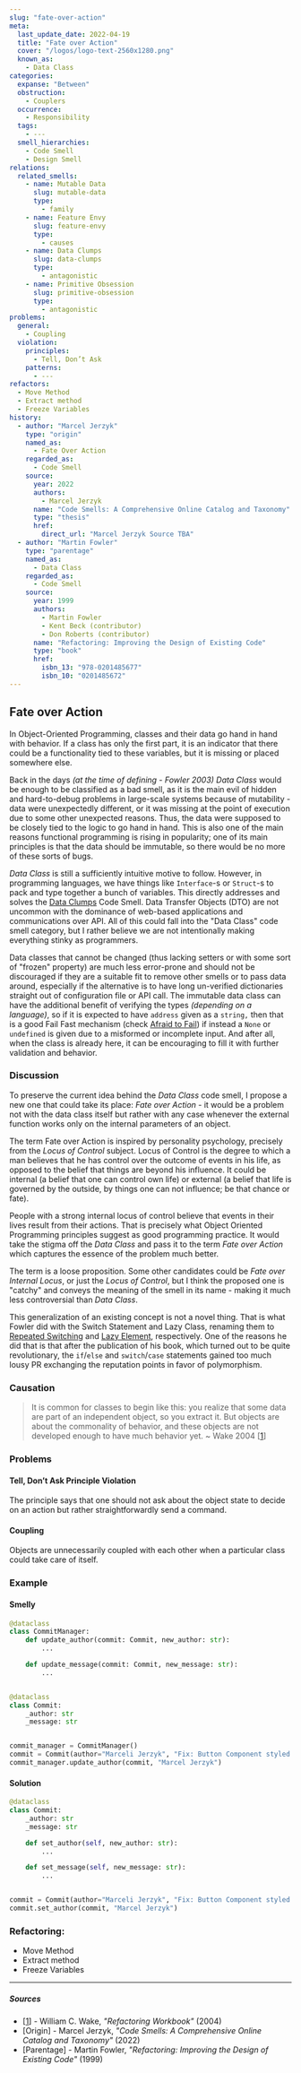```yaml
---
slug: "fate-over-action"
meta:
  last_update_date: 2022-04-19
  title: "Fate over Action"
  cover: "/logos/logo-text-2560x1280.png"
  known_as:
    - Data Class
categories:
  expanse: "Between"
  obstruction:
    - Couplers
  occurrence:
    - Responsibility
  tags:
    - ---
  smell_hierarchies:
    - Code Smell
    - Design Smell
relations:
  related_smells:
    - name: Mutable Data
      slug: mutable-data
      type:
        - family
    - name: Feature Envy
      slug: feature-envy
      type:
        - causes
    - name: Data Clumps
      slug: data-clumps
      type:
        - antagonistic
    - name: Primitive Obsession
      slug: primitive-obsession
      type:
        - antagonistic
problems:
  general:
    - Coupling
  violation:
    principles:
      - Tell, Don’t Ask
    patterns:
      - ---
refactors:
  - Move Method
  - Extract method
  - Freeze Variables
history:
  - author: "Marcel Jerzyk"
    type: "origin"
    named_as:
      - Fate Over Action
    regarded_as:
      - Code Smell
    source:
      year: 2022
      authors:
        - Marcel Jerzyk
      name: "Code Smells: A Comprehensive Online Catalog and Taxonomy"
      type: "thesis"
      href:
        direct_url: "Marcel Jerzyk Source TBA"
  - author: "Martin Fowler"
    type: "parentage"
    named_as:
      - Data Class
    regarded_as:
      - Code Smell
    source:
      year: 1999
      authors:
        - Martin Fowler
        - Kent Beck (contributor)
        - Don Roberts (contributor)
      name: "Refactoring: Improving the Design of Existing Code"
      type: "book"
      href:
        isbn_13: "978-0201485677"
        isbn_10: "0201485672"
---
```


## Fate over Action

In Object-Oriented Programming, classes and their data go hand in hand with behavior. If a class has only the first part, it is an indicator that there could be a functionality tied to these variables, but it is missing or placed somewhere else.

Back in the days _(at the time of defining - Fowler 2003)_ _Data Class_ would be enough to be classified as a bad smell, as it is the main evil of hidden and hard-to-debug problems in large-scale systems because of mutability - data were unexpectedly different, or it was missing at the point of execution due to some other unexpected reasons. Thus, the data were supposed to be closely tied to the logic to go hand in hand. This is also one of the main reasons functional programming is rising in popularity; one of its main principles is that the data should be immutable, so there would be no more of these sorts of bugs.

_Data Class_ is still a sufficiently intuitive motive to follow. However, in programming languages, we have things like `Interface`-s or `Struct`-s to pack and type together a bunch of variables. This directly addresses and solves the [Data Clumps](./data-clump.md) Code Smell. Data Transfer Objects (DTO) are not uncommon with the dominance of web-based applications and communications over API. All of this could fall into the "Data Class" code smell category, but I rather believe we are not intentionally making everything stinky as programmers.

Data classes that cannot be changed (thus lacking setters or with some sort of "frozen" property) are much less error-prone and should not be discouraged if they are a suitable fit to remove other smells or to pass data around, especially if the alternative is to have long un-verified dictionaries straight out of configuration file or API call. The immutable data class can have the additional benefit of verifying the types _(depending on a language)_, so if it is expected to have `address` given as a `string,` then that is a good Fail Fast mechanism (check [Afraid to Fail](./afraid-to-fail.md)) if instead a `None` or `undefined` is given due to a misformed or incomplete input. And after all, when the class is already here, it can be encouraging to fill it with further validation and behavior.

### Discussion

To preserve the current idea behind the _Data Class_ code smell, I propose a new one that could take its place: _Fate over Action_ - it would be a problem not with the data class itself but rather with any case whenever the external function works only on the internal parameters of an object.

The term Fate over Action is inspired by personality psychology, precisely from the _Locus of Control_ subject. Locus of Control is the degree to which a man believes that he has control over the outcome of events in his life, as opposed to the belief that things are beyond his influence. It could be internal (a belief that one can control own life) or external (a belief that life is governed by the outside, by things one can not influence; be that chance or fate).

People with a strong internal locus of control believe that events in their lives result from their actions. That is precisely what Object Oriented Programming principles suggest as good programming practice. It would take the stigma off the _Data Class_ and pass it to the term _Fate over Action_ which captures the essence of the problem much better.

The term is a loose proposition. Some other candidates could be _Fate over Internal Locus_, or just the _Locus of Control_, but I think the proposed one is "catchy" and conveys the meaning of the smell in its name - making it much less controversial than _Data Class_.

This generalization of an existing concept is not a novel thing. That is what Fowler did with the Switch Statement and Lazy Class, renaming them to [Repeated Switching](./conditional-complexity.md) and [Lazy Element](./lazy-element.md), respectively. One of the reasons he did that is that after the publication of his book, which turned out to be quite revolutionary, the `if`/`else` and `switch`/`case` statements gained too much lousy PR exchanging the reputation points in favor of polymorphism.

### Causation

> It is common for classes to begin like this: you realize that some data are part of an independent object, so you extract it. But objects are about the commonality of behavior, and these objects are not developed enough to have much behavior yet.
> ~ Wake 2004 [[1](#sources)]

### Problems

#### **Tell, Don’t Ask Principle Violation**

The principle says that one should not ask about the object state to decide on an action but rather straightforwardly send a command.

#### **Coupling**

Objects are unnecessarily coupled with each other when a particular class could take care of itself.

### Example

<div class="example-block">

#### Smelly

```py
@dataclass
class CommitManager:
    def update_author(commit: Commit, new_author: str):
        ...

    def update_message(commit: Commit, new_message: str):
        ...


@dataclass
class Commit:
    _author: str
    _message: str


commit_manager = CommitManager()
commit = Commit(author="Marceli Jerzyk", "Fix: Button Component styled width w/ rem (from px)")
commit_manager.update_author(commit, "Marcel Jerzyk")
```

#### Solution

```py
@dataclass
class Commit:
    _author: str
    _message: str

    def set_author(self, new_author: str):
        ...

    def set_message(self, new_message: str):
        ...


commit = Commit(author="Marceli Jerzyk", "Fix: Button Component styled width w/ rem (from px)")
commit.set_author(commit, "Marcel Jerzyk")
```

</div>

### Refactoring:

- Move Method
- Extract method
- Freeze Variables

---

##### Sources

- [[1](#sources)] - William C. Wake, _"Refactoring Workbook"_ (2004)
- [Origin] - Marcel Jerzyk, _"Code Smells: A Comprehensive Online Catalog and Taxonomy"_ (2022)
- [Parentage] - Martin Fowler, _"Refactoring: Improving the Design of Existing Code"_ (1999)
